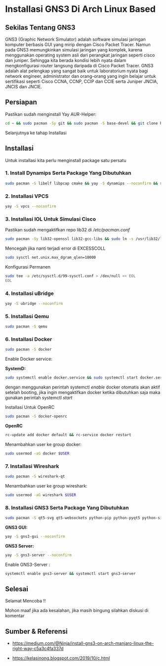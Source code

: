 # Installasi GNS3 Di Arch Linux Based


## Sekilas Tentang GNS3

GNS3 (Graphic Network Simulator) adalah software simulasi jaringan komputer berbasis GUI yang mirip dengan Cisco Packet Tracer. Namun pada GNS3 memungkinkan simulasi jaringan yang komplek, karena menggunakan operating system asli dari perangkat jaringan seperti cisco dan juniper. Sehingga kita berada kondisi lebih nyata dalam mengkonfigurasi router langsung daripada di Cisco Packet Tracer. GNS3 adalah alat pelengkap yang sangat baik untuk laboratorium nyata bagi network engineer, administrator dan orang-orang yang ingin belajar untuk sertifikasi seperti Cisco CCNA, CCNP, CCIP dan CCIE serta Juniper JNCIA, JNCIS dan JNCIE.

## Persiapan

Pastikan sudah menginstall Yay AUR-Helper:

```bash
cd ~ && sudo pacman -Sy git && sudo pacman -S base-devel && git clone https://aur.archlinux.org/yay.git && cd yay && makepkg -si
```
Selanjutnya ke tahap Installasi

## Installasi

Untuk installasi kita perlu menginstall package satu persatu

### 1. Install Dynamips Serta Package Yang Dibutuhkan

```bash
sudo pacman -S libelf libpcap cmake && yay -S dynamips --noconfirm && sudo setcap cap_net_admin,cap_net_raw=ep $(which dynamips)
```

### 2. Installasi VPCS

```bash
yay -S vpcs --noconfirm
```

### 3. Installasi IOL Untuk Simulasi Cisco

Pastikan sudah mengaktifkan repo lib32 di */etc/pacman.conf*

```bash
sudo pacman -Sy lib32-openssl lib32-gcc-libs && sudo ln -s /usr/lib32/libcrypto.so.1.0.0 /usr/lib32/libcrypto.so.4
```
Mencegah jika nanti terjadi error di EXCESSCOLL

```bash
sudo sysctl net.unix.max_dgram_qlen=10000
```
Konfigurasi Permanen

```bash
sudo tee -a /etc/sysctl.d/99-sysctl.conf > /dev/null << EOL
EOL
```

### 4. Installasi uBridge

```bash
yay -S ubridge --noconfirm
```

### 5. Installasi Qemu

```bash
sudo pacman -S qemu
```

### 6. Installasi Docker

```bash
sudo pacman -S docker
```
Enable Docker service:

**SystemD:**

```bash
sudo systemctl enable docker.service && sudo systemctl start docker.service
```
dengan menggunakan perintah systemctl *enable* docker otomatis akan aktif setelah booting, jika ingin mengaktifkan docker ketika dibutuhkan saja maka gunakan perintah systemctl *start*   

Installasi Untuk OpenRC

```bash
sudo pacman -S docker-openrc
```

**OpenRC**

```bash
rc-update add docker default && rc-service docker restart
```

Menambahkan user ke group docker:

```bash
sudo usermod -aG docker $USER
```

### 7. Installasi Wireshark

```bash
sudo pacman -S wireshark-qt
```
Menambahkan user ke group wireshark:

```bash
sudo usermod -aG wireshark $USER
```

### 8. Installasi GNS3 Serta Package Yang Dibutuhkan

```bash
sudo pacman -S qt5-svg qt5-websockets python-pip python-pyqt5 python-sip
```

**GNS3 GUI:**

```bash
yay -S gns3-gui --noconfirm
```

**GNS3 Server:**

```bash
yay -S gns3-server --noconfirm
```

Enable GNS3-Server :

```bash
systemctl enable gns3-server && systemctl start gns3-server
```

## Selesai

Selamat Mencoba !!

Mohon maaf jika ada kesalahan, jika masih bingung silahkan diskusi di komentar

##  Sumber & Referensi

* https://medium.com/@Ninja/install-gns3-on-arch-manjaro-linux-the-right-way-c5a3c4fa337d

* https://kelasinong.blogspot.com/2019/10/c.html

